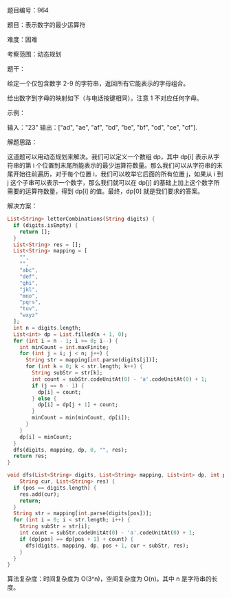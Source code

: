 题目编号：964

题目：表示数字的最少运算符

难度：困难

考察范围：动态规划

题干：

给定一个仅包含数字 2-9 的字符串，返回所有它能表示的字母组合。

给出数字到字母的映射如下（与电话按键相同）。注意 1 不对应任何字母。

示例：

输入："23"
输出：["ad", "ae", "af", "bd", "be", "bf", "cd", "ce", "cf"].

解题思路：

这道题可以用动态规划来解决。我们可以定义一个数组 dp，其中 dp[i] 表示从字符串的第 i 个位置到末尾所能表示的最少运算符数量。那么我们可以从字符串的末尾开始往前遍历，对于每个位置 i，我们可以枚举它后面的所有位置 j，如果从 i 到 j 这个子串可以表示一个数字，那么我们就可以在 dp[j] 的基础上加上这个数字所需要的运算符数量，得到 dp[i] 的值。最终，dp[0] 就是我们要求的答案。

解决方案：

```dart
List<String> letterCombinations(String digits) {
  if (digits.isEmpty) {
    return [];
  }
  List<String> res = [];
  List<String> mapping = [
    "",
    "",
    "abc",
    "def",
    "ghi",
    "jkl",
    "mno",
    "pqrs",
    "tuv",
    "wxyz"
  ];
  int n = digits.length;
  List<int> dp = List.filled(n + 1, 0);
  for (int i = n - 1; i >= 0; i--) {
    int minCount = int.maxFinite;
    for (int j = i; j < n; j++) {
      String str = mapping[int.parse(digits[j])];
      for (int k = 0; k < str.length; k++) {
        String subStr = str[k];
        int count = subStr.codeUnitAt(0) - 'a'.codeUnitAt(0) + 1;
        if (j == n - 1) {
          dp[i] = count;
        } else {
          dp[i] = dp[j + 1] + count;
        }
        minCount = min(minCount, dp[i]);
      }
    }
    dp[i] = minCount;
  }
  dfs(digits, mapping, dp, 0, "", res);
  return res;
}

void dfs(List<String> digits, List<String> mapping, List<int> dp, int pos,
    String cur, List<String> res) {
  if (pos == digits.length) {
    res.add(cur);
    return;
  }
  String str = mapping[int.parse(digits[pos])];
  for (int i = 0; i < str.length; i++) {
    String subStr = str[i];
    int count = subStr.codeUnitAt(0) - 'a'.codeUnitAt(0) + 1;
    if (dp[pos] == dp[pos + 1] + count) {
      dfs(digits, mapping, dp, pos + 1, cur + subStr, res);
    }
  }
}
```

算法复杂度：时间复杂度为 O(3^n)，空间复杂度为 O(n)。其中 n 是字符串的长度。